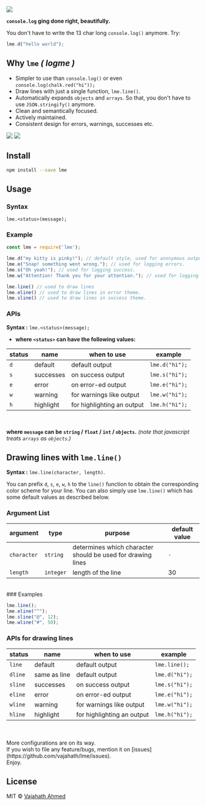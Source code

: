 ![](https://raw.githubusercontent.com/vajahath/lme/master/media/logo.png)

**`console.log` ging done right, beautifully.**


You don't have to write the 13 char long `console.log()` anymore. Try:

```javascript
lme.d("hello world");
```

## Why `lme` *( logme )*
- Simpler to use than `console.log()` or even `console.log(chalk.red("hi"));`
- Draw lines with just a single function, `lme.line()`.
- Automatically expands `objects` and `arrays`. So that, you don't have to use `JSON.stringify()` anymore.
- Clean and semantically focused.
- Actively maintained.
- Consistent design for errors, warnings, successes etc.

![](https://raw.githubusercontent.com/vajahath/lme/master/media/obj-img.png)
![](https://raw.githubusercontent.com/vajahath/lme/master/media/str-img.png)

## Install

```bash
npm install --save lme
```

## Usage

### Syntax

`lme.<status>(message);`

### Example
```javascript
const lme = require('lme');

lme.d("my kitty is pinky!"); // default style, used for anonymous outputs.
lme.e("Snap! something went wrong."); // used for logging errors.
lme.s("Oh yeah!"); // used for logging success.
lme.w("Attention! Thank you for your attention."); // used for logging warnings.

lme.line() // used to draw lines
lme.eline() // used to draw lines in error theme.
lme.sline() // used to draw lines in success theme.
```

### APIs

**Syntax :** `lme.<status>(message);`

- **where `<status>` can have the following values:**

| status        | name       | when to use                | example               |
| ------------- | ---------- | -------------------------- | --------------------- |
| `d`           | default    | default output             | `lme.d("hi");`        |
| `s`           | successes  | on success output          | `lme.s("hi");`        |
| `e`           | error      | on error-ed output         | `lme.e("hi");`        |
| `w`           | warning    | for warnings like output   | `lme.w("hi");`        |
| `h`           | highlight  | for highlighting an output | `lme.h("hi");`        |

<br>

**where `message` can be `string` / `float` / `int` / `objects`.** *(note that javascript treats `arrays` as `objects`.)*

## Drawing lines with `lme.line()`

**Syntax :** `lme.line(character, length)`.

You can prefix `d`, `s`, `e`, `w`, `h` to the `line()` function to obtain the corresponding color scheme for your line. You can also simply use `lme.line()` which has some default values as described below.

### Argument List

| argument        | type       | purpose                                                     | default value    |
| --------------- | ---------- | ----------------------------------------------------------- | ---------------- |
| `character`     | `string`   | determines which character should be used for drawing lines | `-`              |
| `length`        | `integer`  | length of the line                                          | 30               |

<br>
### Examples

```javascript
lme.line();
lme.eline("^");
lme.sline("@", 12);
lme.wline("#", 50);
```

### APIs for drawing lines

| status            | name            | when to use                | example               |
| ----------------- | --------------- | -------------------------- | --------------------- |
| `line`            | default         | default output             | `lme.line();`         |
| `dline`           | same as line    | default output             | `lme.d("hi");`        |
| `sline`           | successes       | on success output          | `lme.s("hi");`        |
| `eline`           | error           | on error-ed output         | `lme.e("hi");`        |
| `wline`           | warning         | for warnings like output   | `lme.w("hi");`        |
| `hline`           | highlight       | for highlighting an output | `lme.h("hi");`        |

<br>
<br>
More configurations are on its way.<br>
If you wish to file any feature/bugs, mention it on [issues](https://github.com/vajahath/lme/issues).<br>
Enjoy.

## License
MIT &copy; [Vajahath Ahmed](https://mycolorpad.blogspot.in)